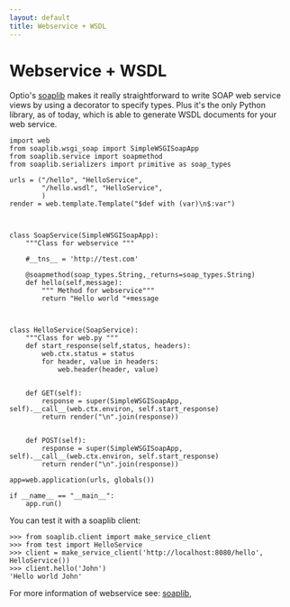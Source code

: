 ```yaml
---
layout: default
title: Webservice + WSDL
---
```


# Webservice + WSDL

Optio's  [soaplib](http://trac.optio.webfactional.com/) makes it really straightforward to write SOAP web service views by using a decorator to specify types. Plus it's the only Python library, as of today, which is able to generate WSDL documents for your web service. 



    import web 
    from soaplib.wsgi_soap import SimpleWSGISoapApp
    from soaplib.service import soapmethod
    from soaplib.serializers import primitive as soap_types

    urls = ("/hello", "HelloService",
            "/hello.wsdl", "HelloService",
            )
    render = web.template.Template("$def with (var)\n$:var")


    
    class SoapService(SimpleWSGISoapApp):
        """Class for webservice """

        #__tns__ = 'http://test.com'
    
        @soapmethod(soap_types.String,_returns=soap_types.String)
        def hello(self,message):
            """ Method for webservice"""
            return "Hello world "+message
     


    class HelloService(SoapService):
        """Class for web.py """
        def start_response(self,status, headers):
            web.ctx.status = status
            for header, value in headers:
                web.header(header, value)
    
    
        def GET(self):
            response = super(SimpleWSGISoapApp, self).__call__(web.ctx.environ, self.start_response)
            return render("\n".join(response))
    
    
        def POST(self):
            response = super(SimpleWSGISoapApp, self).__call__(web.ctx.environ, self.start_response)
            return render("\n".join(response))
     
    app=web.application(urls, globals())
    
    if __name__ == "__main__":
        app.run()




You can test it with a soaplib client: 

    >>> from soaplib.client import make_service_client
    >>> from test import HelloService
    >>> client = make_service_client('http://localhost:8080/hello', HelloService())
    >>> client.hello('John')
    'Hello world John'

For more information of webservice see: [soaplib](http://trac.optio.webfactional.com/), 

